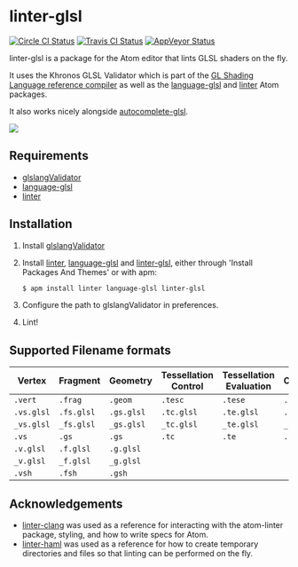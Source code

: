 # linter-glsl

[![Circle CI Status](https://img.shields.io/circleci/project/AtomLinter/linter-glsl/master.svg?style=flat-square&label=linux)](https://circleci.com/gh/AtomLinter/linter-glsl)
[![Travis CI Status](https://img.shields.io/travis/AtomLinter/linter-glsl/master.svg?style=flat-square&label=os%20x)](https://travis-ci.org/AtomLinter/linter-glsl)
[![AppVeyor Status](https://img.shields.io/appveyor/ci/andystanton/linter-glsl-g9y85/master.svg?style=flat-square&label=windows)](https://ci.appveyor.com/project/andystanton/linter-glsl-g9y85)

linter-glsl is a package for the Atom editor that lints GLSL shaders on the fly.

It uses the Khronos GLSL Validator which is part of the [GL Shading Language reference compiler](https://www.khronos.org/opengles/sdk/tools/Reference-Compiler/) as well as the [language-glsl](https://atom.io/packages/language-glsl/) and [linter](https://atom.io/packages/linter/) Atom packages.

It also works nicely alongside [autocomplete-glsl](https://atom.io/packages/autocomplete-glsl).

![](https://github.com/AtomLinter/linter-glsl/raw/master/screenshot.png)

## Requirements

 * [glslangValidator](https://www.khronos.org/opengles/sdk/tools/Reference-Compiler/)
 * [language-glsl](https://atom.io/packages/language-glsl/)
 * [linter](https://atom.io/packages/linter/)

## Installation

1. Install [glslangValidator](https://www.khronos.org/opengles/sdk/tools/Reference-Compiler/)
2. Install [linter](https://atom.io/packages/linter/), [language-glsl](https://atom.io/packages/language-glsl/) and [linter-glsl](https://atom.io/packages/linter-glsl/), either through 'Install Packages And Themes' or with apm:

   ```sh
   $ apm install linter language-glsl linter-glsl
   ```
3. Configure the path to glslangValidator in preferences.
4. Lint!

## Supported Filename formats

| Vertex     | Fragment   | Geometry   | Tessellation Control | Tessellation Evaluation | Compute    |
| ---------- | ---------- | ---------- | -------------------- | ----------------------- | ---------- |
| `.vert`    | `.frag`    | `.geom`    | `.tesc`              | `.tese`                 | `.comp`    |
| `.vs.glsl` | `.fs.glsl` | `.gs.glsl` | `.tc.glsl`           | `.te.glsl`              | `.cs.glsl` |
| `_vs.glsl` | `_fs.glsl` | `_gs.glsl` | `_tc.glsl`           | `_te.glsl`              | `_cs.glsl` |
| `.vs`      | `.gs`      | `.gs`      | `.tc`                | `.te`                   | `.cs`      |
| `.v.glsl`  | `.f.glsl`  | `.g.glsl`  |                      |                         |            |
| `_v.glsl`  | `_f.glsl`  | `_g.glsl`  |                      |                         |            |
| `.vsh`     | `.fsh`     | `.gsh`     |                      |                         |            |

## Acknowledgements

 * [linter-clang](https://github.com/AtomLinter/linter-clang/) was used as a reference for interacting with the atom-linter package, styling, and how to write specs for Atom.
 * [linter-haml](https://github.com/AtomLinter/linter-haml/) was used as a reference for how to create temporary directories and files so that linting can be performed on the fly.

